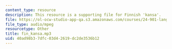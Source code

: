 ```yaml
---
content_type: resource
description: This resource is a supporting file for Finnish 'kansa'.
file: https://ol-ocw-studio-app-qa.s3.amazonaws.com/courses/24-901-language-and-its-structure-i-phonology-fall-2010/40ad98b37dfc03d42619dc2de3536b12_fin_kansa.mp3
file_type: audio/mpeg
resourcetype: Other
title: fin_kansa.mp3
uid: 40ad98b3-7dfc-03d4-2619-dc2de3536b12
---
```

